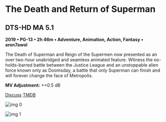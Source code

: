 # The Death and Return of Superman

## DTS-HD MA 5.1

**2019 • PG-13 • 2h 46m • Adventure, Animation, Action, Fantasy • aron7awol**

The Death of Superman and Reign of the Supermen now presented as an over two-hour unabridged and seamless animated feature. Witness the no-holds-barred battle between the Justice League and an unstoppable alien force known only as Doomsday, a battle that only Superman can finish and will forever change the face of Metropolis.

**MV Adjustment:** ++0.5 dB

[Discuss](https://www.avsforum.com/threads/bass-eq-for-filtered-movies.2995212/post-58647878)  [TMDB](630656)

![img 0](https://i.imgur.com/aIEqBs1.jpg)

![img 1](https://i.imgur.com/HdF5hYB.png)

